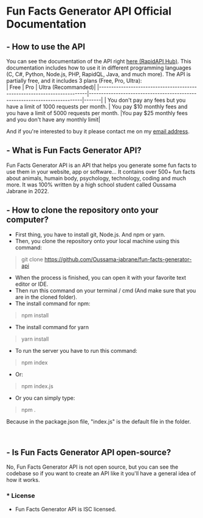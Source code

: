 # Fun Facts Generator API Official Documentation

## - How to use the API

You can see the documentation of the API right [here (RapidAPI Hub)](https://rapidapi.com/ojabrane43/api/fun-facts-generator). This documentation includes how to use it in different programming languages (C, C#, Python, Node.js, PHP, RapidQL, Java, and much more). The API is partially free, and it includes 3 plans (Free, Pro, Ultra):
<br />
| Free                                                                    | Pro                                                                       | Ultra (Recommanded)|
|-------------------------------------------------------------------------|---------------------------------------------------------------------------|-------|
| You don't pay any fees but you have a limit of 1000 requests per month. | You pay $10 monthly fees and you have a limit of 5000 requests per month. |You pay $25 monthly fees and you don't have any monthly limit|

And if you're interested to buy it please contact me on my [email address](mailto:ojabrane43@gmail.com).

## - What is Fun Facts Generator API?

Fun Facts Generator API is an API that helps you generate some fun facts to use them in your website, app or software... It contains over 500+ fun facts about animals, humain body, psychology, technology, coding and much more. It was 100% written by a high school student called Oussama Jabrane in 2022.

## - How to clone the repository onto your computer?

- First thing, you have to install git, Node.js. And npm or yarn.
- Then, you clone the repository onto your local machine using this command:

> git clone <https://github.com/Oussama-jabrane/fun-facts-generator-api>

- When the process is finished, you can open it with your favorite text editor or IDE.
- Then run this command on your terminal / cmd (And make sure that you are in the cloned folder).
- The install command for npm:

> npm install

- The install command for yarn

> yarn install

- To run the server you have to run this command:

> npm index

- Or:

> npm index.js

- Or you can simply type:

> npm .

Because in the package.json file, "index.js" is the default file in the folder.

<br />

## - Is Fun Facts Generator API open-source?

No, Fun Facts Generator API is not open source, but you can see the codebase so if you want to create an API like it you'll have a general idea of how it works.

### * License

- Fun Facts Generator API is ISC licensed.
